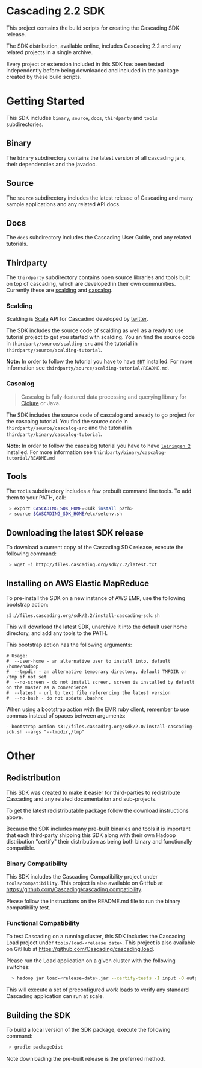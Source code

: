 # Cascading 2.2 SDK

This project contains the build scripts for creating the Cascading SDK release.

The SDK distribution, available online, includes Cascading 2.2 and any related projects in a single archive.

Every project or extension included in this SDK has been tested independently before being downloaded and
included in the package created by these build scripts.

# Getting Started

This SDK includes `binary`, `source`, `docs`, `thirdparty` and `tools` subdirectories.


## Binary

The `binary` subdirectory contains the latest version of all cascading jars,
their dependencies and the javadoc.


## Source

The `source` subdirectory includes the latest release of Cascading and many sample applications and
any related API docs.

## Docs

The `docs` subdirectory includes the Cascading User Guide, and any related tutorials.

## Thirdparty

The `thirdparty` subdirectory contains open source libraries and tools built on
top of cascading, which are developed in their own communities. Currently these
are [scalding](http://github.com/twitter/scalding) and
[cascalog](http://github.com/nathanmarz/cascalog).

### Scalding

Scalding is [Scala](http://www.scala-lang.org/) API for Cascadind developed by
[twitter](http://twitter.com). 

The SDK includes the source code of scalding as
well as a ready to use tutorial project to get you started with scalding. You an
find the source code in `thirdparty/source/scalding-src` and the tutorial in
`thirdparty/source/scalding-tutorial`. 

**Note:** In order to follow the tutorial you have to have
[`SBT`](http://www.scala-sbt.org/) installed. For more information see
`thirdparty/source/scalding-tutorial/README.md`.

### Cascalog

> Cascalog is fully-featured data processing and querying library
> for [Clojure](http://clojure.org/) or Java.

The SDK includes the source code of cascalog and a ready to go project for
the cascalog tutorial. You find the source code in
`thirdparty/source/cascalog-src` and the tutorial in `thirdparty/binary/cascalog-tutorial`.

**Note:** In order to follow the cascalog tutorial you have to have
[`leiningen 2`](http://leiningen.org/) installed. For more information see
`thirdparty/binary/cascalog-tutorial/README.md`

## Tools

The `tools` subdirectory includes a few prebuilt command line tools. To add them to your PATH, call:

```bash
 > export CASCADING_SDK_HOME=<sdk install path>
 > source $CASCADING_SDK_HOME/etc/setenv.sh
```

## Downloading the latest SDK release

To download a current copy of the Cascading SDK release, execute the following command:

```bash
 > wget -i http://files.cascading.org/sdk/2.2/latest.txt
```

## Installing on AWS Elastic MapReduce

To pre-install the SDK on a new instance of AWS EMR, use the following bootstrap action:

    s3://files.cascading.org/sdk/2.2/install-cascading-sdk.sh

This will download the latest SDK, unarchive it into the default user home directory, and add any tools
to the PATH.

This bootstrap action has the following arguments:

    # Usage:
    #  --user-home - an alternative user to install into, default /home/hadoop
    #  --tmpdir - an alternative temporary directory, default TMPDIR or /tmp if not set
    #  --no-screen - do not install screen, screen is installed by default on the master as a convenience
    #  --latest - url to text file referencing the latest version
    #  --no-bash - do not update .bashrc

When using a bootstrap action with the EMR ruby client, remember to use commas instead of spaces between arguments:

    --bootstrap-action s3://files.cascading.org/sdk/2.0/install-cascading-sdk.sh --args "--tmpdir,/tmp"

# Other

## Redistribution

This SDK was created to make it easier for third-parties to redistribute Cascading and any related
documentation and sub-projects.

To get the latest redistributable package follow the download instructions above.

Because the SDK includes many pre-built binaries and tools it is important that each third-party shipping
this SDK along with their own Hadoop distribution "certify" their distribution as being both
binary and functionally compatible.

### Binary Compatibility

This SDK includes the Cascading Compatibility project under `tools/compatibility`. This project is also
available on GitHub at https://github.com/Cascading/cascading.compatibility.

Please follow the instructions on the README.md file to run the binary compatibility test.

### Functional Compatibility

To test Cascading on a running cluster, this SDK includes the Cascading Load project under `tools/load-<release date>`.
This project is also available on GitHub at https://github.com/Cascading/cascading.load.

Please run the Load application on a given cluster with the following switches:

```bash
  > hadoop jar load-<release-date>.jar --certify-tests -I input -O output -W working
```

This will execute a set of preconfigured work loads to verify any standard Cascading application can run at scale.

## Building the SDK

To build a local version of the SDK package, execute the following command:

```bash
 > gradle packageDist
```

Note downloading the pre-built release is the preferred method.
